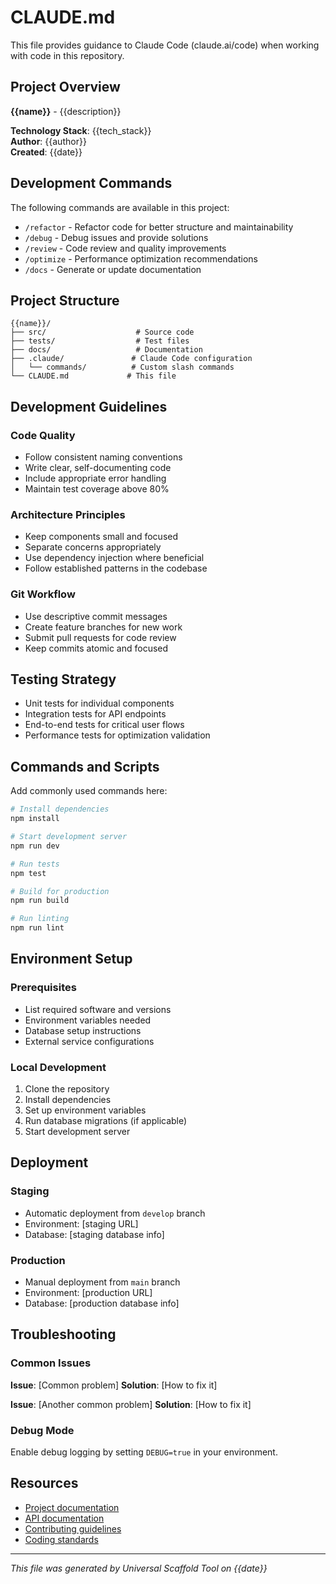 # CLAUDE.md

This file provides guidance to Claude Code (claude.ai/code) when working with code in this repository.

## Project Overview

**{{name}}** - {{description}}

**Technology Stack**: {{tech_stack}}  
**Author**: {{author}}  
**Created**: {{date}}

## Development Commands

The following commands are available in this project:

- `/refactor` - Refactor code for better structure and maintainability
- `/debug` - Debug issues and provide solutions
- `/review` - Code review and quality improvements
- `/optimize` - Performance optimization recommendations
- `/docs` - Generate or update documentation

## Project Structure

```
{{name}}/
├── src/                    # Source code
├── tests/                  # Test files
├── docs/                   # Documentation
├── .claude/               # Claude Code configuration
│   └── commands/          # Custom slash commands
└── CLAUDE.md             # This file
```

## Development Guidelines

### Code Quality
- Follow consistent naming conventions
- Write clear, self-documenting code
- Include appropriate error handling
- Maintain test coverage above 80%

### Architecture Principles
- Keep components small and focused
- Separate concerns appropriately
- Use dependency injection where beneficial
- Follow established patterns in the codebase

### Git Workflow
- Use descriptive commit messages
- Create feature branches for new work
- Submit pull requests for code review
- Keep commits atomic and focused

## Testing Strategy

- Unit tests for individual components
- Integration tests for API endpoints
- End-to-end tests for critical user flows
- Performance tests for optimization validation

## Commands and Scripts

Add commonly used commands here:

```bash
# Install dependencies
npm install

# Start development server
npm run dev

# Run tests
npm test

# Build for production
npm run build

# Run linting
npm run lint
```

## Environment Setup

### Prerequisites
- List required software and versions
- Environment variables needed
- Database setup instructions
- External service configurations

### Local Development
1. Clone the repository
2. Install dependencies
3. Set up environment variables
4. Run database migrations (if applicable)
5. Start development server

## Deployment

### Staging
- Automatic deployment from `develop` branch
- Environment: [staging URL]
- Database: [staging database info]

### Production
- Manual deployment from `main` branch
- Environment: [production URL]
- Database: [production database info]

## Troubleshooting

### Common Issues

**Issue**: [Common problem]
**Solution**: [How to fix it]

**Issue**: [Another common problem]
**Solution**: [How to fix it]

### Debug Mode
Enable debug logging by setting `DEBUG=true` in your environment.

## Resources

- [Project documentation](./docs/)
- [API documentation](./docs/api.md)
- [Contributing guidelines](./CONTRIBUTING.md)
- [Coding standards](./docs/coding-standards.md)

---

*This file was generated by Universal Scaffold Tool on {{date}}*
